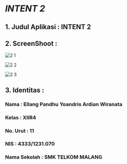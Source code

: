 <h1><i><b>INTENT 2</b></i></h1>

<h2><b>1. Judul Aplikasi : INTENT 2</b></h2>

<h2><b>2. ScreenShoot : </b></h2>

![2 1](https://cloud.githubusercontent.com/assets/22229927/19231341/b186e31e-8f03-11e6-81eb-fd4b59098f51.png)

![2 2](https://cloud.githubusercontent.com/assets/22229927/19231339/b1661b84-8f03-11e6-86b4-8a96ed85c721.png)

![2 3](https://cloud.githubusercontent.com/assets/22229927/19231340/b16a3804-8f03-11e6-8487-970457556568.png)

<h2><b>3. Identitas : </b></h2>

<h3><b>Nama : Ellang Pandhu Yoandris Ardian Wiranata</b></h3>

<h3><b>Kelas : XIIR4<b></h3>

<h3><b>No. Urut : 11<b></h3>

<h3><b>NIS : 4333/1231.070</b></h3>

<h3><b>Nama Sekolah : SMK TELKOM MALANG</b></h3>
